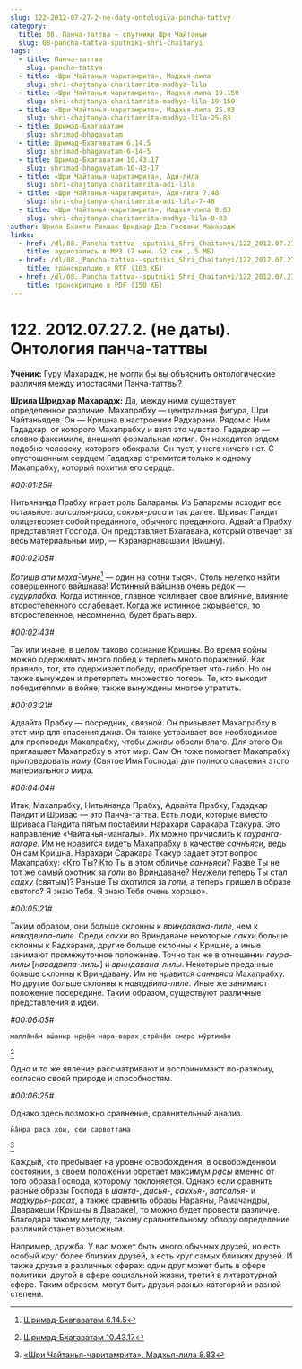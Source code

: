 ```yaml
---
slug: 122-2012-07-27-2-ne-daty-ontologiya-pancha-tattvy
category:
  title: 08. Панча-таттва — спутники Шри Чайтаньи
  slug: 08-pancha-tattva-sputniki-shri-chaitanyi
tags:
  - title: Панча-таттва
    slug: pancha-tattva
  - title: «Шри Чайтанья-чаритамрита», Мадхья-лила
    slug: shri-chajtanya-charitamrita-madhya-lila
  - title: «Шри Чайтанья-чаритамрита», Мадхья-лила 19.150
    slug: shri-chajtanya-charitamrita-madhya-lila-19-150
  - title: «Шри Чайтанья-чаритамрита», Мадхья-лила 25.83
    slug: shri-chajtanya-charitamrita-madhya-lila-25-83
  - title: Шримад-Бхагаватам
    slug: shrimad-bhagavatam
  - title: Шримад-Бхагаватам 6.14.5
    slug: shrimad-bhagavatam-6-14-5
  - title: Шримад-Бхагаватам 10.43.17
    slug: shrimad-bhagavatam-10-43-17
  - title: «Шри Чайтанья-чаритамрита», Ади-лила
    slug: shri-chajtanya-charitamrita-adi-lila
  - title: «Шри Чайтанья-чаритамрита», Ади-лила 7.48
    slug: shri-chajtanya-charitamrita-adi-lila-7-48
  - title: «Шри Чайтанья-чаритамрита», Мадхья-лила 8.83
    slug: shri-chajtanya-charitamrita-madhya-lila-8-83
author: Шрила Бхакти Ракшак Шридхар Дев-Госвами Махарадж
links:
  - href: /dl/08._Pancha-tattva--sputniki_Shri_Chaitanyi/122_2012.07.27.2_SridharMj_Ontologiya_pancha-tattvy.mp3
    title: аудиозапись в MP3 (7 мин. 52 сек., 5 МБ)
  - href: /dl/08._Pancha-tattva--sputniki_Shri_Chaitanyi/122_2012.07.27.2_SridharMj_Ontologiya_pancha-tattvy.rtf
    title: транскрипцию в RTF (103 КБ)
  - href: /dl/08._Pancha-tattva--sputniki_Shri_Chaitanyi/122_2012.07.27.2_SridharMj_Ontologiya_pancha-tattvy.pdf
    title: транскрипцию в PDF (150 КБ)
---
```


# 122. 2012.07.27.2. (не даты). Онтология панча-таттвы

**Ученик:** Гуру Махарадж, не могли бы вы объяснить онтологические различия между ипостасями Панча-таттвы?

**Шрила Шридхар Махарадж:** Да, между ними существует определенное различие. Махапрабху — центральная фигура, Шри Чайтаньядев. Он — Кришна в настроении Радхарани. Рядом с Ним Гададхар, от которого Махапрабху и взял это чувство. Гададхар — словно факсимиле, внешняя формальная копия. Он находится рядом подобно человеку, которого обокрали. Он пуст, у него ничего нет. С опустошенным сердцем Гададхар стремится только к одному Махапрабху, который похитил его сердце.

*#00:01:25#*

Нитьянанда Прабху играет роль Баларамы. Из Баларамы исходит все остальное: *ватсалья-раса*, *сакхья-раса* и так далее. Шривас Пандит олицетворяет собой преданного, обычного преданного. Адвайта Прабху представляет Господа. Он представляет Бхагавана, который отвечает за весь материальный мир, — Каранарнавашайи [Вишну].

*#00:02:05#*

*Кот̣иш̣в апи маха̄-муне*[^_ftn1] — один на сотни тысяч. Столь нелегко найти совершенного вайшнава! Истинный вайшнав очень редок — *судурлабха*. Когда истинное, главное усиливает свое влияние, влияние второстепенного ослабевает. Когда же истинное скрывается, то второстепенное, несомненно, будет брать верх.

*#00:02:43#*

Так или иначе, в целом таково сознание Кришны. Во время войны можно одерживать много побед и терпеть много поражений. Как правило, тот, кто одерживает победу, приобретает что-либо. Но он также вынужден и претерпеть множество потерь. Те, кто выходит победителями в войне, также вынуждены многое утратить.

*#00:03:21#*

Адвайта Прабху — посредник, связной. Он призывает Махапрабху в этот мир для спасения *джив*. Он также устраивает все необходимое для проповеди Махапрабху, чтобы *дживы* обрели благо. Для этого Он приглашает Махапрабху в этот мир. Сам Он тоже помогает Махапрабху проповедовать *наму* (Святое Имя Господа) для полного спасения этого материального мира.

*#00:04:04#*

Итак, Махапрабху, Нитьянанда Прабху, Адвайта Прабху, Гададхар Пандит и Шривас — это Панча-таттва. Есть люди, которые вместо Шриваса Пандита пятым поставили Нарахари Саракара Тхакура. Это направление «Чайтанья-мангалы». Их можно причислить к *гауранга-нагаре*. Им не нравится видеть Махапрабху в качестве *санньяси*, ведь Он сам Кришна. Нарахари Саракара Тхакур задает этот вопрос Махапрабху: «Кто Ты? Кто Ты в этом обличье *санньяси*? Разве Ты не тот же самый охотник за *гопи* во Вриндаване? Неужели теперь Ты стал *садху* (святым)? Раньше Ты охотился за *гопи*, а теперь пришел в образе святого? Я знаю Тебя. Я знаю Тебя очень хорошо».

*#00:05:21#*

Таким образом, они больше склонны к *вриндавана-лиле*, чем к *навадвипа-лиле*. Среди *сакхи* во Вриндаване некоторые *сакхи* больше склонны к Радхарани, другие больше склонны к Кришне, а иные занимают промежуточное положение. Точно так же в отношении *гаура-лилы* [*навадвипа-лилы*] и *вриндавана-лилы*. Некоторые преданные больше склонны к Вриндавану. Им не нравится *санньяса* Махапрабху. Но другие больше склонны к *навадвипа-лиле*. Иные же занимают положение посередине. Таким образом, существуют различные представления и идеи.

*#00:06:05#*

    малла̄на̄м аш́анир нр̣н̣а̄м̇ нара-варах̣ стрӣн̣а̄м̇ смаро мӯртима̄н
[^_ftn2]

Одно и то же явление рассматривают и воспринимают по-разному, согласно своей природе и способностям.

*#00:06:25#*

Однако здесь возможно сравнение, сравнительный анализ.

    йа̄н̣ра раса хои, сеи сарвоттама
[^_ftn3]

Каждый, кто пребывает на уровне освобождения, в освобожденном состоянии, в своем положении обретает максимум *расы* именно от того образа Господа, которому поклоняется. Однако если сравнить разные образы Господа в *шанта-*, *дасья-*, *сакхья-*, *ватсалья-* и *мадхурья-расах*, а также сравнить образы Нараяны, Рамачандры, Дваракеши [Кришны в Двараке], то можно будет провести различие. Благодаря такому методу, такому сравнительному обзору определение различий станет возможным.

Например, дружба. У вас может быть много обычных друзей, но есть особый круг более близких друзей, а есть круг самых близких друзей. И также друзья в различных сферах: один друг может быть в сфере политики, другой в сфере социальной жизни, третий в литературной сфере. Таким образом, могут быть друзья разных категорий и разной степени.



[^_ftn1]: [Шримад-Бхагаватам 6.14.5](../notes/shrimad-bhagavatam/shrimad-bhagavatam-6-14-5.md)

[^_ftn2]: [Шримад-Бхагаватам 10.43.17](../notes/shrimad-bhagavatam/shrimad-bhagavatam-10-43-17.md)

[^_ftn3]: [«Шри Чайтанья-чаритамрита», Мадхья-лила 8.83](../notes/shri-chajtanya-charitamrita-madhya-lila/shri-chajtanya-charitamrita-madhya-lila-8-83.md)

